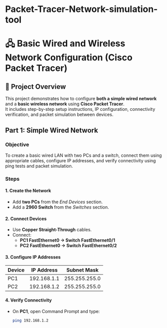 # Packet-Tracer-Network-simulation-tool
# 🖧 Basic Wired and Wireless Network Configuration (Cisco Packet Tracer)

## 📘 Project Overview
This project demonstrates how to configure **both a simple wired network** and a **basic wireless network** using **Cisco Packet Tracer**.  
It includes step-by-step setup instructions, IP configuration, connectivity verification, and packet simulation between devices.



## Part 1: Simple Wired Network

###  Objective
To create a basic wired LAN with two PCs and a switch, connect them using appropriate cables, configure IP addresses, and verify connectivity using ping tests and packet simulation.

### Steps

#### 1. Create the Network
- Add **two PCs** from the *End Devices* section.
- Add a **2960 Switch** from the *Switches* section.

#### 2. Connect Devices
- Use **Copper Straight-Through** cables.
- Connect:
  - **PC1 FastEthernet0 → Switch FastEthernet0/1**
  - **PC2 FastEthernet0 → Switch FastEthernet0/2**

#### 3. Configure IP Addresses
| Device | IP Address     | Subnet Mask     |
|---------|----------------|-----------------|
| PC1     | 192.168.1.1    | 255.255.255.0   |
| PC2     | 192.168.1.2    | 255.255.255.0   |

#### 4. Verify Connectivity
- On **PC1**, open Command Prompt and type:
  ```bash
  ping 192.168.1.2
